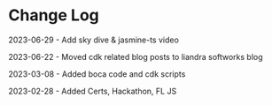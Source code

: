 # Change Log

2023-06-29 - Add sky dive & jasmine-ts video

2023-06-22 - Moved cdk related blog posts to liandra softworks blog

2023-03-08 - Added boca code and cdk scripts

2023-02-28 - Added Certs, Hackathon, FL JS
